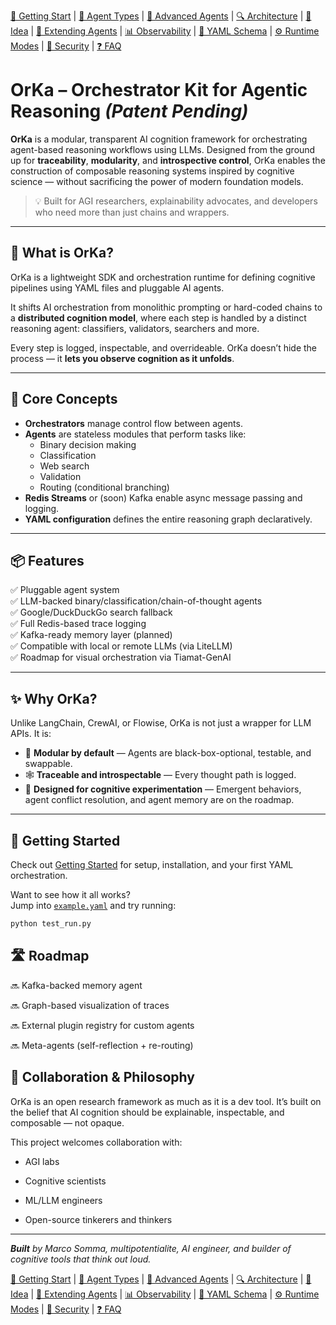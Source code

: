 [📘 Getting Start](./getting-started.md) | [🤖 Agent Types](./agents.md) | [🧱 Advanced Agents](./agents-advanced.md) | [🔍 Architecture](./architecture.md) | [🧠 Idea](./index.md) | [🧪 Extending Agents](./extending-agents.md) | [📊 Observability](./observability.md) | [📜 YAML Schema](./orka.yaml-schema.md) | [⚙ Runtime Modes](./runtime-modes.md) | [🔐 Security](./security.md) | [❓ FAQ](./faq.md)

# OrKa – Orchestrator Kit for Agentic Reasoning  ***(Patent Pending)***

**OrKa** is a modular, transparent AI cognition framework for orchestrating agent-based reasoning workflows using LLMs. Designed from the ground up for **traceability**, **modularity**, and **introspective control**, OrKa enables the construction of composable reasoning systems inspired by cognitive science — without sacrificing the power of modern foundation models.

> 💡 Built for AGI researchers, explainability advocates, and developers who need more than just chains and wrappers.

---

## 🧠 What is OrKa?

OrKa is a lightweight SDK and orchestration runtime for defining cognitive pipelines using YAML files and pluggable AI agents.

It shifts AI orchestration from monolithic prompting or hard-coded chains to a **distributed cognition model**, where each step is handled by a distinct reasoning agent: classifiers, validators, searchers and more.

Every step is logged, inspectable, and overrideable. OrKa doesn’t hide the process — it **lets you observe cognition as it unfolds**.

---

## 🔧 Core Concepts

- **Orchestrators** manage control flow between agents.
- **Agents** are stateless modules that perform tasks like:
  - Binary decision making
  - Classification
  - Web search
  - Validation
  - Routing (conditional branching)
- **Redis Streams** or (soon) Kafka enable async message passing and logging.
- **YAML configuration** defines the entire reasoning graph declaratively.

---

## 📦 Features

✅ Pluggable agent system  
✅ LLM-backed binary/classification/chain-of-thought agents  
✅ Google/DuckDuckGo search fallback  
✅ Full Redis-based trace logging  
✅ Kafka-ready memory layer (planned)  
✅ Compatible with local or remote LLMs (via LiteLLM)  
✅ Roadmap for visual orchestration via Tiamat-GenAI

---

## ✨ Why OrKa?

Unlike LangChain, CrewAI, or Flowise, OrKa is not just a wrapper for LLM APIs. It is:

- 🧱 **Modular by default** — Agents are black-box-optional, testable, and swappable.
- 🕸 **Traceable and introspectable** — Every thought path is logged.
- 🔄 **Designed for cognitive experimentation** — Emergent behaviors, agent conflict resolution, and agent memory are on the roadmap.

---

## 🚀 Getting Started

Check out [Getting Started](getting-started.md) for setup, installation, and your first YAML orchestration.

Want to see how it all works?  
Jump into [`example.yaml`](../example.yaml) and try running:

```bash
python test_run.py
````

## 🛣 Roadmap

🔜 Kafka-backed memory agent

🔜 Graph-based visualization of traces

🔜 External plugin registry for custom agents

🔜 Meta-agents (self-reflection + re-routing)

## 🤝 Collaboration & Philosophy
OrKa is an open research framework as much as it is a dev tool.
It’s built on the belief that AI cognition should be explainable, inspectable, and composable — not opaque.

This project welcomes collaboration with:

- AGI labs

- Cognitive scientists

- ML/LLM engineers

- Open-source tinkerers and thinkers


---
***Built** by Marco Somma, multipotentialite, AI engineer, and builder of cognitive tools that think out loud.*

[📘 Getting Start](./getting-started.md) | [🤖 Agent Types](./agents.md) | [🧱 Advanced Agents](./agents-advanced.md) | [🔍 Architecture](./architecture.md) | [🧠 Idea](./index.md) | [🧪 Extending Agents](./extending-agents.md) | [📊 Observability](./observability.md) | [📜 YAML Schema](./orka.yaml-schema.md) | [⚙ Runtime Modes](./runtime-modes.md) | [🔐 Security](./security.md) | [❓ FAQ](./faq.md)

